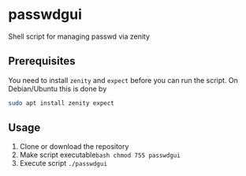 # passwdgui
Shell script for managing passwd via zenity

## Prerequisites
You need to install `zenity` and `expect` before you can run the script.
On Debian/Ubuntu this is done by
```bash
sudo apt install zenity expect
```

## Usage
1. Clone or download the repository
1. Make script executable`bash chmod 755 passwdgui`
1. Execute script `./passwdgui`